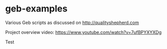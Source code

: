 geb-examples
============

Various Geb scripts as discussed on http://qualityshepherd.com

Project overview video: https://www.youtube.com/watch?v=7ufBPYXYXDg

Test

